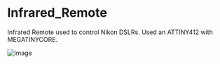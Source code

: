 # Infrared_Remote
Infrared Remote used to control Nikon DSLRs.  Used an ATTINY412 with MEGATINYCORE.

![image](https://github.com/gabeak2/Infrared_Remote/assets/59489552/69d770a6-f25e-4e49-9339-0eb205e85101)
